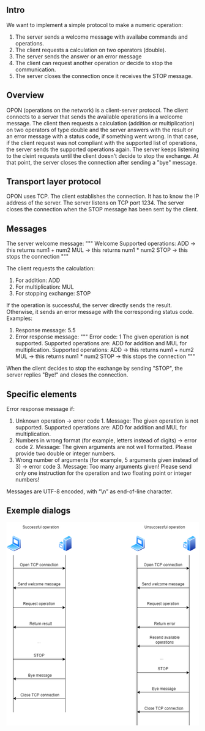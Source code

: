 ## Intro
We want to implement a simple protocol to make a numeric operation:
1. The server sends a welcome message with availabe commands and operations.
2. The client requests a calculation on two operators (double).
3. The server sends the answer or an error message
4. The client can request another operation or decide to stop the communication.
5. The server closes the connection once it receives the STOP message.

## Overview
OPON (operations on the network) is a client-server protocol. The client connects to a server that sends the available operations in a welcome message. The client then requests a calculation (addition or multiplication) on two operators of type double and the server answers with the result or an error message with a status code, if something went wrong. In that case, if the client request was not compliant with the supported list of operations, the server sends the supported operations again. The server keeps listening to the cleint requests until the client doesn't decide to stop the exchange. At that point, the server closes the connection after sending a "bye" message.

## Transport layer protocol
OPON uses TCP. The client establishes the connection. It has to know the IP address of the server. The server listens on TCP port 1234.
The server closes the connection when the STOP message has been sent by the client.

## Messages
The server welcome message:
"""
Welcome
Supported operations:
ADD <num1> <num2> -> this returns num1 + num2
MUL <num1> <num1> -> this returns num1 * num2
STOP -> this stops the connection
"""

The client requests the calculation:
1. For addition: ADD <num1> <num2>
2. For multiplication: MUL <num1> <num2>
3. For stopping exchange: STOP

If the operation is successful, the server directly sends the result. Otherwise, it sends an error message with the corresponding status code. Examples:
1. Response message: 5.5
2. Error response message:
"""
Error code: 1
The given operation is not supported. Supported operations are: ADD for addition and MUL for multiplication.
Supported operations:
ADD <num1> <num2> -> this returns num1 + num2
MUL <num1> <num1> -> this returns num1 * num2
STOP -> this stops the connection
"""

When the client decides to stop the exchange by sending "STOP", the server replies "Bye!" and closes the connection.

## Specific elements
Error response message if:
1. Unknown operation -> error code 1. Message: The given operation is not supported. Supported operations are: ADD for addition and MUL for multiplication.
2. Numbers in wrong format (for example, letters instead of digits) -> error code 2. Message: The given arguments are not well formatted. Please provide two double or integer numbers.
3. Wrong number of arguments (for example, 5 arguments given instead of 3) -> error code 3. Message: Too many arguments given! Please send only one instruction for the operation and two floating point or integer numbers!

Messages are UTF-8 encoded, with “\n” as end-of-line character.

## Exemple dialogs
![Alt text](Exemple.png)